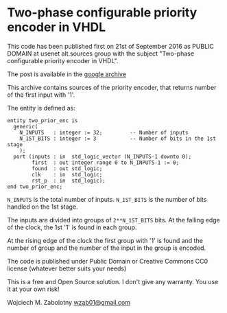 Two-phase configurable priority encoder in VHDL
===============================================
This code has been published first on 21st of September 2016 as PUBLIC DOMAIN at usenet alt.sources group
with the subject "Two-phase configurable priority encoder in VHDL".

The post is available in the [google archive](https://groups.google.com/forum/#!topic/alt.sources/vMhX5RKEDPY)

This archive contains sources of the priority encoder, that returns number of the first input with '1'.

The entity is defined as:

```
entity two_prior_enc is
  generic(
    N_INPUTS   : integer := 32;         -- Number of inputs
    N_1ST_BITS : integer := 3           -- Number of bits in the 1st stage
    );
  port (inputs : in  std_logic_vector (N_INPUTS-1 downto 0);
        first  : out integer range 0 to N_INPUTS-1 := 0;
        found  : out std_logic;
        clk    : in  std_logic;
        rst_p  : in  std_logic);
end two_prior_enc;
```

`N_INPUTS` is the total number of inputs.
`N_1ST_BITS` is the number of bits handled on the 1st stage.

The inputs are divided into groups of `2**N_1ST_BITS` bits.
At the falling edge of the clock, the 1st '1' is found in each group.

At the rising edge of the clock the first group with '1' is found
and the number of group and the number of the input in the group is encoded.

The code is published under Public Domain or Creative Commons CC0 license
(whatever better suits your needs)

This is a free and Open Source solution. I don't give any warranty.
You use it at your own risk!

Wojciech M. Zabolotny wzab01@gmail.com


